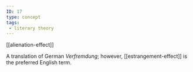 ```yaml
---
ID: 17
type: concept
tags: 
 - literary theory
---
```


[[alienation-effect]]

 A
translation of German *Verfremdung*; however,
[[estrangement-effect]] is
the preferred English term.
